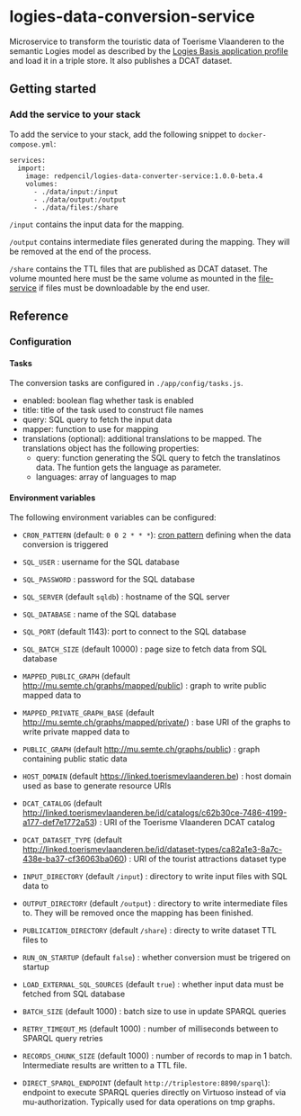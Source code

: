 # logies-data-conversion-service
Microservice to transform the touristic data of Toerisme Vlaanderen to the semantic Logies model as described by the [Logies Basis application profile](https://data.vlaanderen.be/doc/applicatieprofiel/logies-basis/) and load it in a triple store. It also publishes a DCAT dataset.

## Getting started
### Add the service to your stack
To add the service to your stack, add the following snippet to `docker-compose.yml`:

```
services:
  import:
    image: redpencil/logies-data-converter-service:1.0.0-beta.4
    volumes:
      - ./data/input:/input
      - ./data/output:/output
      - ./data/files:/share
```

`/input` contains the input data for the mapping.

`/output` contains intermediate files generated during the mapping. They will be removed at the end of the process.

`/share` contains the TTL files that are published as DCAT dataset. The volume mounted here must be the same volume as mounted in the [file-service](https://github.com/mu-semtech/file-service) if files must be downloadable by the end user.

## Reference
### Configuration
#### Tasks
The conversion tasks are configured in `./app/config/tasks.js`. 

* enabled: boolean flag whether task is enabled
* title: title of the task used to construct file names
* query: SQL query to fetch the input data
* mapper: function to use for mapping
* translations (optional): additional translations to be mapped. The translations object has the following properties:
  * query: function generating the SQL query to fetch the translatinos data. The funtion gets the language as parameter.
  * languages: array of languages to map

#### Environment variables
The following environment variables can be configured:
* `CRON_PATTERN` (default: `0 0 2 * * *`): [cron pattern](https://www.npmjs.com/package/cron#available-cron-patterns) defining when the data conversion is triggered

* `SQL_USER` : username for the SQL database
* `SQL_PASSWORD` : password for the SQL database 
* `SQL_SERVER` (default `sqldb`) : hostname of the SQL server
* `SQL_DATABASE` : name of the SQL database
* `SQL_PORT` (default 1143): port to connect to the SQL database
* `SQL_BATCH_SIZE` (default 10000) : page size to fetch data from SQL database

* `MAPPED_PUBLIC_GRAPH` (default http://mu.semte.ch/graphs/mapped/public) : graph to write public mapped data to
* `MAPPED_PRIVATE_GRAPH_BASE` (default http://mu.semte.ch/graphs/mapped/private/) : base URI of the graphs to write private mapped data to
* `PUBLIC_GRAPH` (default http://mu.semte.ch/graphs/public) : graph containing public static data
* `HOST_DOMAIN` (default https://linked.toerismevlaanderen.be) : host domain used as base to generate resource URIs

* `DCAT_CATALOG` (default http://linked.toerismevlaanderen.be/id/catalogs/c62b30ce-7486-4199-a177-def7e1772a53) : URI of the Toerisme Vlaanderen DCAT catalog
* `DCAT_DATASET_TYPE` (default http://linked.toerismevlaanderen.be/id/dataset-types/ca82a1e3-8a7c-438e-ba37-cf36063ba060) : URI of the tourist attractions dataset type 

* `INPUT_DIRECTORY` (default `/input`) : directory to write input files with SQL data to
* `OUTPUT_DIRECTORY` (default `/output`) : directory to write intermediate files to. They will be removed once the mapping has been finished.
* `PUBLICATION_DIRECTORY` (default `/share`) : directy to write dataset TTL files to

* `RUN_ON_STARTUP` (default `false`) : whether conversion must be trigered on startup
* `LOAD_EXTERNAL_SQL_SOURCES` (default `true`) : whether input data must be fetched from SQL database

* `BATCH_SIZE` (default 1000) : batch size to use in update SPARQL queries
* `RETRY_TIMEOUT_MS` (default 1000) : number of milliseconds between to SPARQL query retries
* `RECORDS_CHUNK_SIZE` (default 1000) : number of records to map in 1 batch. Intermediate results are written to a TTL file.
* `DIRECT_SPARQL_ENDPOINT` (default `http://triplestore:8890/sparql`): endpoint to execute SPARQL queries directly on Virtuoso instead of via mu-authorization. Typically used for data operations on tmp graphs.

